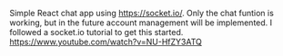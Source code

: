 Simple React chat app using https://socket.io/.
Only the chat funtion is working, but in the future account management will be implemented.
I followed a socket.io tutorial to get this started.
https://www.youtube.com/watch?v=NU-HfZY3ATQ
